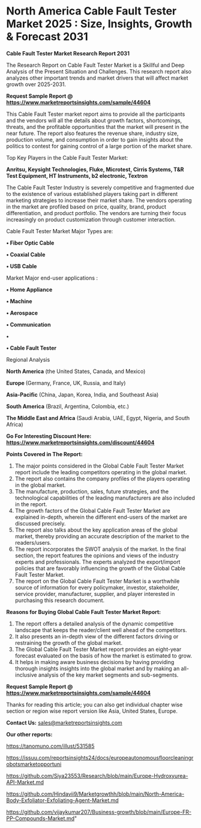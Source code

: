 # North America Cable Fault Tester Market 2025 : Size, Insights, Growth & Forecast 2031

<strong>Cable Fault Tester Market Research Report 2031</strong>

The Research Report on Cable Fault Tester Market is a Skillful and Deep Analysis of the Present Situation and Challenges. This research report also analyzes other important trends and market drivers that will affect market growth over 2025-2031.

<strong>Request Sample Report @ <a href=https://www.marketreportsinsights.com/sample/44604>https://www.marketreportsinsights.com/sample/44604</a></strong>

This Cable Fault Tester market report aims to provide all the participants and the vendors will all the details about growth factors, shortcomings, threats, and the profitable opportunities that the market will present in the near future. The report also features the revenue share, industry size, production volume, and consumption in order to gain insights about the politics to contest for gaining control of a large portion of the market share.

Top Key Players in the Cable Fault Tester Market:

<strong>Anritsu, Keysight Technologies, Fluke, Microtest, Cirris Systems, T&R Test Equipment, HT Instruments, b2 electronic, Textron</strong>

The Cable Fault Tester Industry is severely competitive and fragmented due to the existence of various established players taking part in different marketing strategies to increase their market share. The vendors operating in the market are profiled based on price, quality, brand, product differentiation, and product portfolio. The vendors are turning their focus increasingly on product customization through customer interaction.

Cable Fault Tester Market Major Types are:

<strong>•  Fiber Optic Cable

•  Coaxial Cable

•  USB Cable</strong>

Market Major end-user applications :

<strong>•  Home Appliance

•  Machine

•  Aerospace

•  Communication

•  

•  Cable Fault Tester</strong>

Regional Analysis

</u><strong><b>North America</b></strong> (the United States, Canada, and Mexico)

<strong><b>Europe </b></strong>(Germany, France, UK, Russia, and Italy)

<strong><b>Asia-Pacific</b></strong> (China, Japan, Korea, India, and Southeast Asia)

<strong><b>South America</b></strong> (Brazil, Argentina, Colombia, etc.)

<strong><b>The Middle East and Africa</b></strong> (Saudi Arabia, UAE, Egypt, Nigeria, and South Africa)

<strong>Go For Interesting Discount Here: <a href=https://www.marketreportsinsights.com/discount/44604>https://www.marketreportsinsights.com/discount/44604</a></strong>

<strong>Points Covered in The Report:</strong>
<ol>
  <li>The major points considered in the Global Cable Fault Tester Market report include the leading competitors operating in the global market.</li>
  <li>The report also contains the company profiles of the players operating in the global market.</li>
  <li>The manufacture, production, sales, future strategies, and the technological capabilities of the leading manufacturers are also included in the report.</li>
  <li>The growth factors of the Global Cable Fault Tester Market are explained in-depth, wherein the different end-users of the market are discussed precisely.</li>
  <li>The report also talks about the key application areas of the global market, thereby providing an accurate description of the market to the readers/users.</li>
  <li>The report incorporates the SWOT analysis of the market. In the final section, the report features the opinions and views of the industry experts and professionals. The experts analyzed the export/import policies that are favorably influencing the growth of the Global Cable Fault Tester Market.</li>
  <li>The report on the Global Cable Fault Tester Market is a worthwhile source of information for every policymaker, investor, stakeholder, service provider, manufacturer, supplier, and player interested in purchasing this research document.</li>
</ol>
<strong>Reasons for Buying Global Cable Fault Tester Market Report:</strong>

<ol>
  <li>The report offers a detailed analysis of the dynamic competitive landscape that keeps the reader/client well ahead of the competitors.</li>
  <li>It also presents an in-depth view of the different factors driving or restraining the growth of the global market.</li>
  <li>The Global Cable Fault Tester Market report provides an eight-year forecast evaluated on the basis of how the market is estimated to grow.</li>
  <li>It helps in making aware business decisions by having providing thorough insights insights into the global market and by making an all-inclusive analysis of the key market segments and sub-segments.</li>
</ol>
<strong>Request Sample Report @ <a href=https://www.marketreportsinsights.com/sample/44604>https://www.marketreportsinsights.com/sample/44604</a></strong>


Thanks for reading this article; you can also get individual chapter wise section or region wise report version like Asia, United States, Europe.

<strong>Contact Us:</strong>
sales@marketreportsinsights.com

<strong>Our other reports:</strong>

<a href=https://tanomuno.com/illust/531585>https://tanomuno.com/illust/531585</a>

<a href=https://issuu.com/reportsinsights24/docs/europeautonomousfloorcleaningrobotsmarketopportuni>https://issuu.com/reportsinsights24/docs/europeautonomousfloorcleaningrobotsmarketopportuni</a>

<a href=https://github.com/Siya23553/Research/blob/main/Europe-Hydroxyurea-API-Market.md>https://github.com/Siya23553/Research/blob/main/Europe-Hydroxyurea-API-Market.md</a>

<a href=https://github.com/Hindavii9/Marketgrowthh/blob/main/North-America-Body-Exfoliator-Exfoliating-Agent-Market.md>https://github.com/Hindavii9/Marketgrowthh/blob/main/North-America-Body-Exfoliator-Exfoliating-Agent-Market.md</a>

<a href=https://github.com/vijaykumar207/Business-growth/blob/main/Europe-FR-PP-Compounds-Market.md>https://github.com/vijaykumar207/Business-growth/blob/main/Europe-FR-PP-Compounds-Market.md</a>"
